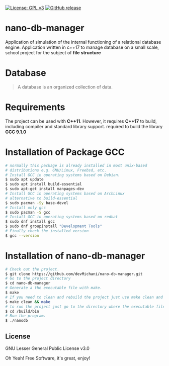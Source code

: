 [![License: GPL v3](https://img.shields.io/badge/License-GPLv3-blue.svg)](https://www.gnu.org/licenses/gpl-3.0)
[![GitHub release](https://img.shields.io/github/release/Naereen/StrapDown.js.svg)](https://github.com/devMichani/nano-db-manager.git)

# nano-db-manager
Application of simulation of the internal functioning of a relational database engine. Application written in c++17 to manage database on a small scale, school project for the subject of __file__ __structure__

# Database
>   A database is an organized collection of data.

# Requirements
The project can be used with __C++11__. However, it requires __C++17__ to build, including compiler and standard library support. required to build the library __GCC 9.1.0__

# Installation of Package GCC
```sh
# normally this package is already installed in most unix-based 
# distributions e.g. GNU/Linux, Freebsd, etc.
# Install GCC in operating systems based on Debian.
$ sudo apt update
$ sudo apt install build-essential
$ sudo apt-get install manpages-dev
# Install GCC in operating systems based on ArchLinux
# alternative to build-essential
$ sudo pacman -Sy base-devel
# Install only gcc
$ sudo pacman -S gcc 
# Install GCC in operating systems based on redhat
$ sudo dnf install gcc
$ sudo dnf groupinstall "Development Tools"
# Finally check the installed version
$ gcc --version
```

# Installation of nano-db-manager
```sh
# Check out the project.
$ git clone https://github.com/devMichani/nano-db-manager.git
# Go to the project directory
$ cd nano-db-manager
# Generate a the executable file with make. 
$ make
# If you need to clean and rebuild the project just use make clean and make. 
$ make clean && make
# to run the project just go to the directory where the executable file is located.
$ cd /build/bin 
# Run the program.
$ ./nanodb
```

License
----

GNU Lesser General Public License v3.0

Oh Yeah! Free Software,  it's great, enjoy!
